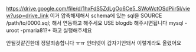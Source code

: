 https://drive.google.com/file/d/1hxFdS5ZdLgOo6Ce5_SWoWctOSdPiir5I/view?usp=drive_link 이거 압축해제해서
schema에 있는 sql을 SOURCE /path/to/0000.sql; 해서
연동하고 해주세요
USE blogdb 해주시면됩니다
mysql -uroot -pmaria81?+ 하고 실행해주세요

안될것같긴한데 정말죄송합니다 ㅠㅠ
인터넷이 갑자기안돼서 이렇게라도 올렸어요
